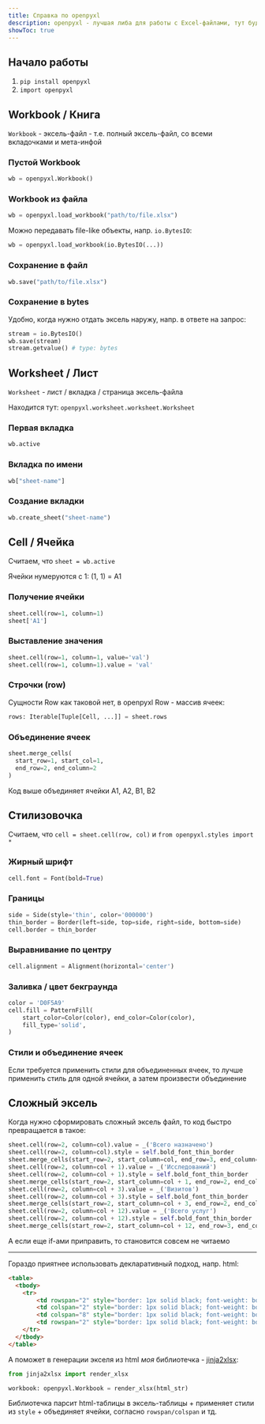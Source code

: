 ```yaml
---
title: Справка по openpyxl
description: openpyxl - лучшая либа для работы с Excel-файлами, тут будут рецепты как ей пользоваться
showToc: true
---
```


<div class="mendel-card">

## Начало работы

1. `pip install openpyxl`
2. `import openpyxl`

</div>

<div class="mendel-card">

## Workbook / Книга

`Workbook` - эксель-файл - т.е. полный эксель-файл, со всеми вкладочками и мета-инфой

### Пустой Workbook

```python
wb = openpyxl.Workbook()
```

### Workbook из файла
  
```python
wb = openpyxl.load_workbook("path/to/file.xlsx")
```

Можно передавать file-like объекты, напр. `io.BytesIO`:

```python
wb = openpyxl.load_workbook(io.BytesIO(...))
```


### Сохранение в файл

```python
wb.save("path/to/file.xlsx")
```

### Сохранение в bytes

Удобно, когда нужно отдать эксель наружу, напр. в ответе на запрос:

```python
stream = io.BytesIO()
wb.save(stream)
stream.getvalue() # type: bytes
```

</div>

<div class="mendel-card">


## Worksheet / Лист

`Worksheet` - лист / вкладка / страница эксель-файла

Находится тут: `openpyxl.worksheet.worksheet.Worksheet`

### Первая вкладка 

```python
wb.active
```

### Вкладка по имени

```python
wb["sheet-name"]
```

### Создание вкладки 

```python
wb.create_sheet("sheet-name")
```

</div>

[comment]: <TODO> (## Объединение ячеек)

<div class="mendel-card">

## Cell / Ячейка

Считаем, что `sheet = wb.active` 

Ячейки нумеруются с 1: (1, 1) = A1

### Получение ячейки

```python
sheet.cell(row=1, column=1)
sheet['A1']
```

### Выставление значения 

```python
sheet.cell(row=1, column=1, value='val')
sheet.cell(row=1, column=1).value = 'val'
```

### Строчки (row)

Сущности Row как таковой нет, в openpyxl Row - массив ячеек:

```python
rows: Iterable[Tuple[Cell, ...]] = sheet.rows
```

### Объединение ячеек

```python
sheet.merge_cells(
  start_row=1, start_col=1,
  end_row=2, end_column=2
)
```


Код выше объединяет ячейки A1, A2, B1, B2

</div>


<div class="mendel-card">

## Стилизовочка

Считаем, что `cell = sheet.cell(row, col)` и `from openpyxl.styles import *`

### Жирный шрифт

```python
cell.font = Font(bold=True)
```

### Границы

```python
side = Side(style='thin', color='000000')
thin_border = Border(left=side, top=side, right=side, bottom=side)
cell.border = thin_border
```

### Выравнивание по центру

```python
cell.alignment = Alignment(horizontal='center')
```

### Заливка / цвет бекграунда

```python
color = 'D0F5A9'
cell.fill = PatternFill(
    start_color=Color(color), end_color=Color(color),
    fill_type='solid',
)
```

### Стили и объединение ячеек

Если требуется применить стили для объединенных ячеек, 
то лучше применить стиль для одной ячейки, а затем произвести объединение

</div>


[comment]: <> (<div class="mendel-card">)

[comment]: <> (##  ColumnDimension, RowDimension &#40;Колонки и строки&#41; )

[comment]: <> (`from openpyxl.worksheet.dimensions import RowDimension, ColumnDimension`)

[comment]: <> (### Свертка)



[comment]: <> (### Ширина)

[comment]: <> (</div>)





<div class="mendel-card">

## Сложный эксель

Когда нужно сформировать сложный эксель файл, то код быстро превращается в такое:

```python
sheet.cell(row=2, column=col).value = _('Всего назначено')
sheet.cell(row=2, column=col).style = self.bold_font_thin_border
sheet.merge_cells(start_row=2, start_column=col, end_row=3, end_column=col)
sheet.cell(row=2, column=col + 1).value = _('Исследований')
sheet.cell(row=2, column=col + 1).style = self.bold_font_thin_border
sheet.merge_cells(start_row=2, start_column=col + 1, end_row=2, end_column=col + 1 + 1)
sheet.cell(row=2, column=col + 3).value = _('Визитов')
sheet.cell(row=2, column=col + 3).style = self.bold_font_thin_border
sheet.merge_cells(start_row=2, start_column=col + 3, end_row=2, end_column=col + 3 + 8)
sheet.cell(row=2, column=col + 12).value = _('Всего услуг')
sheet.cell(row=2, column=col + 12).style = self.bold_font_thin_border
sheet.merge_cells(start_row=2, start_column=col + 12, end_row=3, end_column=col + 12)
```

А если еще if-ами приправить, то становится совсем не читаемо

---

Гораздо приятнее использовать декларативный подход, напр. html:

```html
<table>
  <tbody>
    <tr>
        <td rowspan="2" style="border: 1px solid black; font-weight: bold">Всего назначено</td>
        <td colspan="2" style="border: 1px solid black; font-weight: bold">Исследований</td>
        <td colspan="8" style="border: 1px solid black; font-weight: bold">Визитов</td>
        <td rowspan="2" style="border: 1px solid black; font-weight: bold">Всего услуг</td>
    </tr>
  </tbody>
</table>
```

А поможет в генерации экселя из html *моя* библиотечка - [jinja2xlsx](https://github.com/potykion/jinja2xlsx):

```python
from jinja2xlsx import render_xlsx

workbook: openpyxl.Workbook = render_xlsx(html_str)
```

Библиотечка парсит html-таблицы в эксель-таблицы + применяет стили из `style` + объединяет ячейки, согласно `rowspan/colspan` и тд.


</div>
